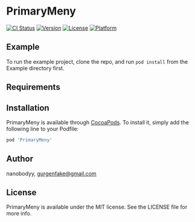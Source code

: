 # PrimaryMeny

[![CI Status](https://img.shields.io/travis/nanobodyy/PrimaryMeny.svg?style=flat)](https://travis-ci.org/nanobodyy/PrimaryMeny)
[![Version](https://img.shields.io/cocoapods/v/PrimaryMeny.svg?style=flat)](https://cocoapods.org/pods/PrimaryMeny)
[![License](https://img.shields.io/cocoapods/l/PrimaryMeny.svg?style=flat)](https://cocoapods.org/pods/PrimaryMeny)
[![Platform](https://img.shields.io/cocoapods/p/PrimaryMeny.svg?style=flat)](https://cocoapods.org/pods/PrimaryMeny)

## Example

To run the example project, clone the repo, and run `pod install` from the Example directory first.

## Requirements

## Installation

PrimaryMeny is available through [CocoaPods](https://cocoapods.org). To install
it, simply add the following line to your Podfile:

```ruby
pod 'PrimaryMeny'
```

## Author

nanobodyy, gurgenfake@gmail.com

## License

PrimaryMeny is available under the MIT license. See the LICENSE file for more info.
